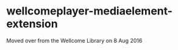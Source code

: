wellcomeplayer-mediaelement-extension
=====================================
Moved over from the Wellcome Library on 8 Aug 2016
